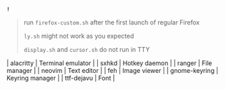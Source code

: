 **`!`**
> run `firefox-custom.sh` after the first launch of regular Firefox
>
> `ly.sh` might not work as you expected
> 
> `display.sh` and `cursor.sh` do not run in TTY

| alacritty         | Terminal emulator              |
| sxhkd             | Hotkey daemon                  |
| ranger            | File manager                   |
| neovim            | Text editor                    |
| feh               | Image viewer                   |
| gnome-keyring     | Keyring manager                |
| ttf-dejavu        | Font                           |
